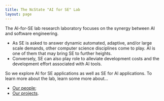 ```yaml
---
title: The NcState "AI for SE" Lab
layout: page
---
```


The AI-for-SE lab  research laboratory focuses on the synergy between AI and
software engineering.

+ As SE is asked to answer
  dynamic automated, adaptive, and/or large scale
  demands, other computer science disciplines come to
  play. AI is one of them that may bring SE to further
  heights.
+ Conversely, SE can also play role to
  alleviate development costs and the development
  effort associated with AI tools.

So we explore AI for SE applications as well as
SE for AI applications. 
To learn more about the lab, learn some more about...

+ [Our people](people);
+ [Our projects](projects).
